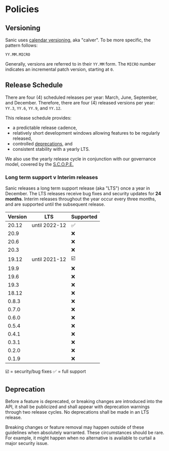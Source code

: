 # Policies

## Versioning

Sanic uses [calendar versioning](https://calver.org/), aka "calver". To be more specific, the pattern follows:

```
YY.MM.MICRO
```

Generally, versions are referred to in their ``YY.MM`` form. The `MICRO` number indicates an incremental patch version, starting at `0`.

## Release Schedule

There are four (4) scheduled releases per year: March, June, September, and December. Therefore, there are four (4) released versions per year: `YY.3`, `YY.6`, `YY.9`, and `YY.12`. 

This release schedule provides:

- a predictable release cadence,
- relatively short development windows allowing features to be regularly released,
- controlled [deprecations](#deprecation), and
- consistent stability with a yearly LTS.

We also use the yearly release cycle in conjunction with our governance model, covered by the [S.C.O.P.E.](./scope.md)

### Long term support v Interim releases

Sanic releases a long term support release (aka "LTS") once a year in December. The LTS releases receive bug fixes and security updates for **24 months**. Interim releases throughout the year occur every three months, and are supported until the subsequent release.

| Version | LTS           | Supported               |
| ------- | ------------- | ----------------------- |
| 20.12   | until 2022-12 | :white_check_mark:      |
| 20.9    |               | :x:                     |
| 20.6    |               | :x:                     |
| 20.3    |               | :x:                     |
| 19.12   | until 2021-12 | :ballot_box_with_check: |
| 19.9    |               | :x:                     |
| 19.6    |               | :x:                     |
| 19.3    |               | :x:                     |
| 18.12   |               | :x:                     |
| 0.8.3   |               | :x:                     |
| 0.7.0   |               | :x:                     |
| 0.6.0   |               | :x:                     |
| 0.5.4   |               | :x:                     |
| 0.4.1   |               | :x:                     |
| 0.3.1   |               | :x:                     |
| 0.2.0   |               | :x:                     |
| 0.1.9   |               | :x:                     |

:ballot_box_with_check: = security/bug fixes 
:white_check_mark: = full support

## Deprecation

Before a feature is deprecated, or breaking changes are introduced into the API, it shall be publicized and shall appear with deprecation warnings through two release cycles. No deprecations shall be made in an LTS release.

Breaking changes or feature removal may happen outside of these guidelines when absolutely warranted. These circumstances should be rare. For example, it might happen when no alternative is available to curtail a major security issue.
